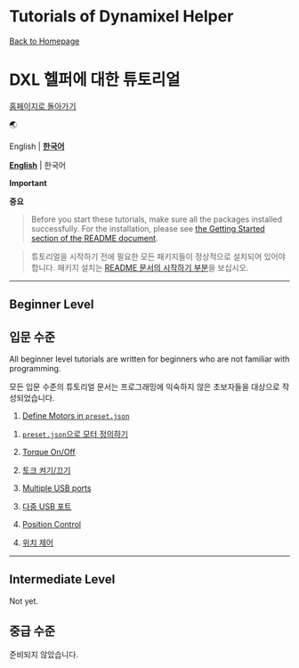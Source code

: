 <!---------------------------->
<!-- multilingual suffix: en, ko -->
<!---------------------------->

<!-- [en] -->
# Tutorials of Dynamixel Helper

[Back to Homepage](https://github.com/ryul1206/dynamixel-helper)
<!-- [ko] -->
# DXL 헬퍼에 대한 튜토리얼

[홈페이지로 돌아가기](https://github.com/ryul1206/dynamixel-helper)
<!-- [common] -->

🌏
<!-- [en] -->
English |
[**한국어**](../ko/TUTORIAL.md)
<!-- [ko] -->
[**English**](../en/TUTORIAL.md) |
한국어
<!-- [common] -->

<!-- [en] -->
**Important**
<!-- [ko] -->
**중요**
<!-- [common] -->

<!-- [en] -->
> Before you start these tutorials, make sure all the packages installed successfully. For the installation, please see [the Getting Started section of the README document](../README.md#-Getting-Started).
<!-- [ko] -->
> 튜토리얼을 시작하기 전에 필요한 모든 패키지들이 정상적으로 설치되어 있어야 합니다. 패키지 설치는 [README 문서의 시작하기 부분](../README.ko.md#-시작하기)을 보십시오.
<!-- [common] -->

---

<!-- [en] -->
## Beginner Level
<!-- [ko] -->
## 입문 수준
<!-- [common] -->

<!-- [en] -->
All beginner level tutorials are written for beginners who are not familiar with programming.
<!-- [ko] -->
모든 입문 수준의 튜토리얼 문서는 프로그래밍에 익숙하지 않은 초보자들을 대상으로 작성되었습니다.
<!-- [common] -->

<!-- [en] -->
1. [Define Motors in `preset.json`](make_preset.md)
<!-- [ko] -->
1. [`preset.json`으로 모터 정의하기](make_preset.md)
<!-- [common] -->
<!-- [en] -->
2. [Torque On/Off](torque.md)
<!-- [ko] -->
2. [토크 켜기/끄기](torque.md)
<!-- [common] -->
<!-- [en] -->
3. [Multiple USB ports](multiple_ports.md)
<!-- [ko] -->
3. [다중 USB 포트](multiple_ports.md)
<!-- [common] -->
<!-- [en] -->
4. [Position Control](position_control.md)
<!-- [ko] -->
4. [위치 제어](position_control.md)
<!-- [common] -->

---

<!-- [en] -->
## Intermediate Level

Not yet.
<!-- [ko] -->
## 중급 수준

준비되지 않았습니다.
<!-- [common] -->
